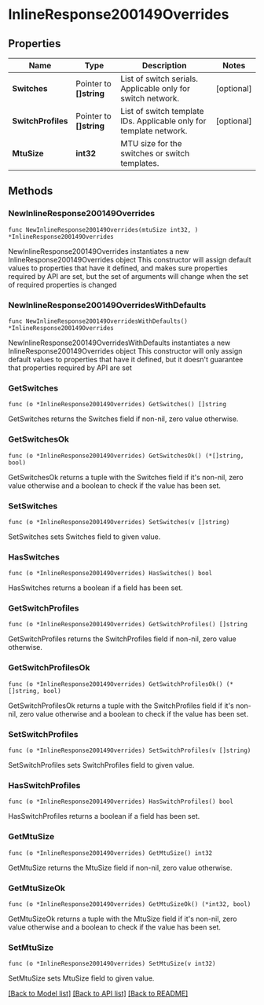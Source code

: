 # InlineResponse200149Overrides

## Properties

Name | Type | Description | Notes
------------ | ------------- | ------------- | -------------
**Switches** | Pointer to **[]string** | List of switch serials. Applicable only for switch network. | [optional] 
**SwitchProfiles** | Pointer to **[]string** | List of switch template IDs. Applicable only for template network. | [optional] 
**MtuSize** | **int32** | MTU size for the switches or switch templates. | 

## Methods

### NewInlineResponse200149Overrides

`func NewInlineResponse200149Overrides(mtuSize int32, ) *InlineResponse200149Overrides`

NewInlineResponse200149Overrides instantiates a new InlineResponse200149Overrides object
This constructor will assign default values to properties that have it defined,
and makes sure properties required by API are set, but the set of arguments
will change when the set of required properties is changed

### NewInlineResponse200149OverridesWithDefaults

`func NewInlineResponse200149OverridesWithDefaults() *InlineResponse200149Overrides`

NewInlineResponse200149OverridesWithDefaults instantiates a new InlineResponse200149Overrides object
This constructor will only assign default values to properties that have it defined,
but it doesn't guarantee that properties required by API are set

### GetSwitches

`func (o *InlineResponse200149Overrides) GetSwitches() []string`

GetSwitches returns the Switches field if non-nil, zero value otherwise.

### GetSwitchesOk

`func (o *InlineResponse200149Overrides) GetSwitchesOk() (*[]string, bool)`

GetSwitchesOk returns a tuple with the Switches field if it's non-nil, zero value otherwise
and a boolean to check if the value has been set.

### SetSwitches

`func (o *InlineResponse200149Overrides) SetSwitches(v []string)`

SetSwitches sets Switches field to given value.

### HasSwitches

`func (o *InlineResponse200149Overrides) HasSwitches() bool`

HasSwitches returns a boolean if a field has been set.

### GetSwitchProfiles

`func (o *InlineResponse200149Overrides) GetSwitchProfiles() []string`

GetSwitchProfiles returns the SwitchProfiles field if non-nil, zero value otherwise.

### GetSwitchProfilesOk

`func (o *InlineResponse200149Overrides) GetSwitchProfilesOk() (*[]string, bool)`

GetSwitchProfilesOk returns a tuple with the SwitchProfiles field if it's non-nil, zero value otherwise
and a boolean to check if the value has been set.

### SetSwitchProfiles

`func (o *InlineResponse200149Overrides) SetSwitchProfiles(v []string)`

SetSwitchProfiles sets SwitchProfiles field to given value.

### HasSwitchProfiles

`func (o *InlineResponse200149Overrides) HasSwitchProfiles() bool`

HasSwitchProfiles returns a boolean if a field has been set.

### GetMtuSize

`func (o *InlineResponse200149Overrides) GetMtuSize() int32`

GetMtuSize returns the MtuSize field if non-nil, zero value otherwise.

### GetMtuSizeOk

`func (o *InlineResponse200149Overrides) GetMtuSizeOk() (*int32, bool)`

GetMtuSizeOk returns a tuple with the MtuSize field if it's non-nil, zero value otherwise
and a boolean to check if the value has been set.

### SetMtuSize

`func (o *InlineResponse200149Overrides) SetMtuSize(v int32)`

SetMtuSize sets MtuSize field to given value.



[[Back to Model list]](../README.md#documentation-for-models) [[Back to API list]](../README.md#documentation-for-api-endpoints) [[Back to README]](../README.md)


